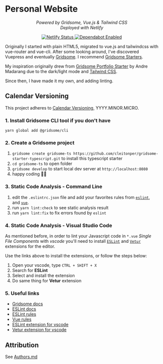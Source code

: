 # Personal Website

<p align="center">
    <em> Powered by Gridsome, Vue.js & Tailwind CSS</em><br>
    <em> Deployed with Netlify</em>
</p>

<p align="center">

<a href="https://app.netlify.com/sites/iancleary-me/deploys" target="_blank">
    <img src="https://api.netlify.com/api/v1/badges/a026dcc6-920b-4f08-b6ff-535e61f4190a/deploy-status" alt="Netlify Status">
<a href="https://dependabot.com/" target="_blank">
    <img src="https://flat.badgen.net/dependabot/iancleary/iancleary.me?icon=dependabot" alt="Dependabot Enabled">
</a>

</p>

Originally I started with plain HTML5, migrated to vue.js and tailwindcss with vue-router and vue-cli.  After some looking around, I've discovered Vuepress and eventually [Gridsome](https://gridsome.org/).  I recommend [Gridsome Starters](https://gridsome.org/starters/).

My inspiration originally drew from [Gridsome Portfolio Starter](https://gridsome.org/starters/gridsome-portfolio-starter/) by Andre Madarang due to the dark/light mode and [Tailwind CSS](https://tailwindcss.com/).

Since then, I have made it my own, and adding linting.

## Calendar Versioning

This project adheres to [Calendar Versioning](https://calver.org/), YYYY.MINOR.MICRO.

### 1. Install Gridsome CLI tool if you don't have

`yarn global add @gridsome/cli`

### 2. Create a Gridsome project

1. `gridsome create gridsome-ts https://github.com/cleitonper/gridsome-starter-typescript.git` to install this typescript starter
2. `cd gridsome-ts` to open folder
3. `gridsome develop` to start local dev server at `http://localhost:8080`
4. happy coding 🎉🙌

### 3. Static Code Analysis - Command Line

1. edit the `.eslintrc.json` file and add your favorites rules from [`eslint`](https://eslint.org/docs/rules/), and [`vue`](https://vuejs.github.io/eslint-plugin-vue/rules/).
2. run `yarn lint:check` to see static analysis result
3. run `yarn lint:fix` to fix errors found by `eslint`

### 4. Static Code Analysis - Visual Studio Code

As mentioned before, in order to lint your Javascript code in `*.vue` *Single File Components* with *vscode* you'll need to install [`ESLint`](https://marketplace.visualstudio.com/items?itemName=dbaeumer.vscode-eslint) and [`Vetur`](https://marketplace.visualstudio.com/items?itemName=octref.vetur) extensions for the editor.

Use the links above to install the extensions, or follow the steps below:

1. Open your vscode, type `CTRL + SHIFT + X`
2. Search for **ESLint**
3. Select and install the extension
4. Do same thing for **Vetur** extension

### 5. Useful links

* [Gridsome docs](https://gridsome.org/docs/)
* [ESLint docs](https://eslint.org/)
* [ESLint rules](https://eslint.org/docs/rules/)
* [Vue rules](https://vuejs.github.io/eslint-plugin-vue/rules/)
* [ESLint extension for vscode](https://marketplace.visualstudio.com/items?itemName=dbaeumer.vscode-eslint)
* [Vetur extension for vscode](https://marketplace.visualstudio.com/items?itemName=octref.vetur)

## Attribution

See [Authors.md](AUTHORS.md)
